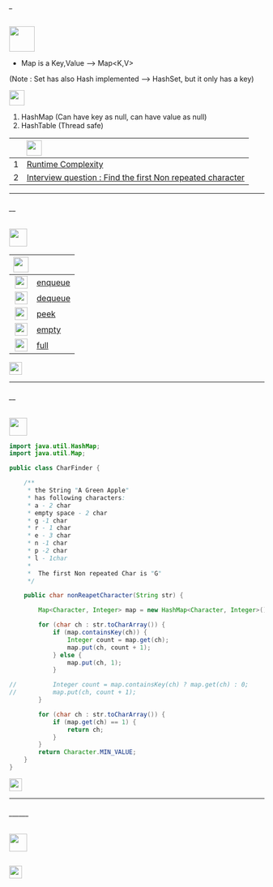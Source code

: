 ###### _
<img src="https://img.shields.io/badge/-%20Map : Data Structure%20-blue" height=50px>

* Map is a Key,Value  --> Map<K,V>

(Note :	Set has also Hash implemented --> HashSet, but it only has a key)

<img src="https://img.shields.io/badge/-Examples of Map implementations%20-brightgreen" height=30px>

1. HashMap (Can have key as null, can have value as null)
2. HashTable (Thread safe)

|       |    <img src="https://img.shields.io/badge/-Table of Content%20-blue" height=30px>         |
|:-----:|:------------------------------| 
|   1   |[Runtime Complexity](#_)   | 
|   2   |[Interview question : Find the first Non repeated character](#__) | 




------------------------------------------------------------------------------------------------------------------------------------
###### __

<img src="https://img.shields.io/badge/-Runtime Complexity%20-blue" height=35px>

|  <img src="https://img.shields.io/badge/-O(x)%20-blue" height=30px>  |             |
|:-----:|:------------------------------| 
| <img src="https://img.shields.io/badge/-O(1)%20-orange" height=25px> |[enqueue]()   | 
| <img src="https://img.shields.io/badge/-O(1)%20-orange" height=25px>  |[dequeue]()  |   
| <img src="https://img.shields.io/badge/-O(1)%20-orange" height=25px>  |[peek]()  |  
| <img src="https://img.shields.io/badge/-O(1)%20-orange" height=25px>  |[empty]() |   
| <img src="https://img.shields.io/badge/-O(1)%20-orange" height=25px>  |[full]() |   

[<img src="https://img.shields.io/badge/-Back to top%20-brown" height=25px>](#_)


-----------------------------------------------------------------

###### __ 

<img src="https://img.shields.io/badge/-Interview question : Find the first Non repeated character%20-blue" height=35px> 


```java
import java.util.HashMap;
import java.util.Map;

public class CharFinder {

	/**
	 * the String "A Green Apple" 
	 * has following characters:
	 * a - 2 char
	 * empty space - 2 char
	 * g -1 char
	 * r - 1 char
	 * e - 3 char
	 * n -1 char
	 * p -2 char
	 * l - 1char
	 * 
	 *  The first Non repeated Char is "G"
	 */

	public char nonReapetCharacter(String str) {

		Map<Character, Integer> map = new HashMap<Character, Integer>();

		for (char ch : str.toCharArray()) {
			if (map.containsKey(ch)) {
				Integer count = map.get(ch);
				map.put(ch, count + 1);
			} else {
				map.put(ch, 1);
			}

//			Integer count = map.containsKey(ch) ? map.get(ch) : 0;
//			map.put(ch, count + 1);
		}

		for (char ch : str.toCharArray()) {
			if (map.get(ch) == 1) {
				return ch;
			}
		}
		return Character.MIN_VALUE;
	}
}
```
[<img src="https://img.shields.io/badge/-Back to top%20-brown" height=25px>](#_)

-----------------------------------------------------------------

###### ______ 

<img src="https://img.shields.io/badge/-Interview question : %20-blue" height=35px> 


```java

```
[<img src="https://img.shields.io/badge/-Back to top%20-brown" height=25px>](#_)
